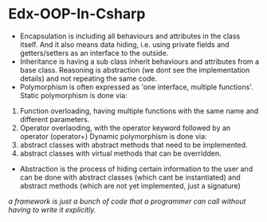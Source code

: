 # Edx-OOP-In-Csharp
- Encapsulation is including all behaviours and attributes in the class itself. And it also means data hiding, i.e. using private fields and getters/setters as an interface to the outside.
- Inheritance is having a sub class inherit behaviours and attributes from a base class. Reasoning is abstraction (we dont see the implementation details) and not repeating the same code.
- Polymorphism is often expressed as 'one interface, multiple functions'. 
Static polymorphism is done via:
1) Function overloading, having multiple functions with the same name and different parameters. 
2) Operator overlaoding, with the operator keyword followed by an operator (operator+)
Dynamic polymorphism is done via:
1) abstract classes with abstract methods that need to be implemented.
2) abstract classes with virtual methods that can be overridden.
- Abstraction is the process of hiding certain information to the user and can be done with abstract classes (which cant be instantiated) and abstract methods (which are not yet implemented, just a signature)


_a framework is just a bunch of code that a programmer can call without having to write it explicitly._
